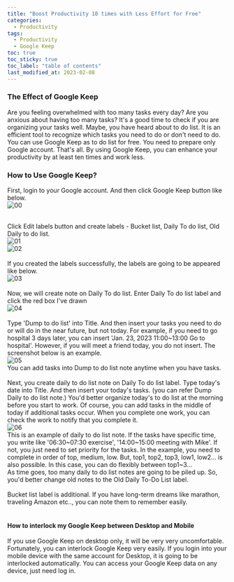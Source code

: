 ```yaml
---
title: "Boost Productivity 10 times with Less Effort for Free"
categories:
  - Productivity
tags:
  - Productivity
  - Google Keep
toc: true
toc_sticky: true
toc_label: "table of contents"
last_modified_at: 2023-02-08
---
```


### The Effect of Google Keep

Are you feeling overwhelmed with too many tasks every day? Are you anxious about having too many tasks? It's a good time to check if you are organizing your tasks well. Maybe, you have heard about to do list. It is an efficient tool to recognize which tasks you need to do or don't need to do. <br>
You can use Google Keep as to do list for free. You need to prepare only Google account. That's all. By using Google Keep, you can enhance your productivity by at least ten times and work less.

### How to Use Google Keep?

First, login to your Google account. And then click Google Keep button like below.<br>
![00](https://user-images.githubusercontent.com/69135840/217460191-2df8343f-3791-41b9-9ecc-976bc760d5fb.png)<br><br>

Click Edit labels button and create labels - Bucket list, Daily To do list, Old Daily to do list. <br>
![01](https://user-images.githubusercontent.com/69135840/217460707-8f9f55c1-5fde-4e8a-9c4c-a74e12493d6e.png)<br>
![02](https://user-images.githubusercontent.com/69135840/217461149-ea91f686-5898-479f-977a-c26cfbb66958.png)<br><br>
If you created the labels successfully, the labels are going to be appeared like below.<br>
![03](https://user-images.githubusercontent.com/69135840/217461154-0a62bca4-3d6d-47a8-9a51-7f25916123b8.png)<br><br>
Now, we will create note on Daily To do list. Enter Daily To do list label and click the red box I've drawn<br>
![04](https://user-images.githubusercontent.com/69135840/217462419-fff8d520-c33f-4c07-842c-1c9875c24e7f.png)<br><br>
Type 'Dump to do list' into Title. And then insert your tasks you need to do or will do in the near future, but not today. For example, if you need to go hospital 3 days later, you can insert 'Jan. 23, 2023 11:00~13:00 Go to hospital'. However, if you will meet a friend today, you do not insert. The screenshot below is an example. <br>
![05](https://user-images.githubusercontent.com/69135840/217465338-715dab56-f0af-4325-9ba5-bf2a0274323d.png)<br>
You can add tasks into Dump to do list note anytime when you have tasks.<br><br>
Next, you create daily to do list note on Daily To do list label. Type today's date into Title. And then insert your today's tasks. (you can refer Dump Daily to do list note.) You'd better organize today's to do list at the morning before you start to work. Of course, you can add tasks in the middle of today if additional tasks occur. When you complete one work, you can check the work to notify that you complete it.<br>
![06](https://user-images.githubusercontent.com/69135840/217471535-8eb570ac-156c-481b-957b-60d215e6f8b0.png)<br>
This is an example of daily to do list note. If the tasks have specific time, you write like '06:30~07:30 exercise', '14:00~15:00 meeting with Mike'.
If not, you just need to set priority for the tasks. In the example, you need to complete in order of top, medium, low. But, top1, top2, top3, low1, low2... is also possible. In this case, you can do flexibly between top1~3...<br>
As time goes, too many daily to do list notes are going to be piled up. So, you'd better change old notes to the Old Daily To-Do List label.<br><br>
Bucket list label is additional. If you have long-term dreams like marathon, traveling Amazon etc.., you can note them to remember easily.<br><br>

#### How to interlock my Google Keep between Desktop and Mobile

If you use Google Keep on desktop only, it will be very very uncomfortable. Fortunately, you can interlock Google Keep very easily.
If you login into your mobile device with the same account for Desktop, it is going to be interlocked automatically. You can access your Google Keep data on any device, just need log in.
